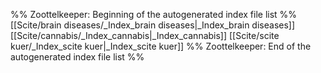 %% Zoottelkeeper: Beginning of the autogenerated index file list  %%
 [[Scite/brain diseases/_Index_brain diseases|_Index_brain diseases]]
 [[Scite/cannabis/_Index_cannabis|_Index_cannabis]]
 [[Scite/scite kuer/_Index_scite kuer|_Index_scite kuer]]
%% Zoottelkeeper: End of the autogenerated index file list  %%
